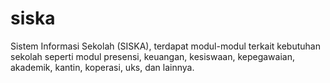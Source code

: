 # siska
Sistem Informasi Sekolah (SISKA), terdapat modul-modul terkait kebutuhan sekolah seperti modul presensi, keuangan, kesiswaan, kepegawaian, akademik, kantin, koperasi, uks, dan lainnya.
